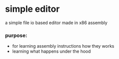 # simple editor

a simple file io based editor made in x86 assembly
### purpose: 
- for learning assembly instructions how they works
- learning what happens under the hood
